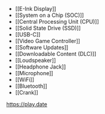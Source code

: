 - [[E-Ink Display]]
- [[System on a Chip (SOC)]]
- [[Central Processing Unit (CPU)]]
- [[Solid State Drive (SSD)]]
- [[USB-C]]
- [[Video Game Controller]]
- [[Software Updates]]
- [[Downloadable Content (DLC)]]
- [[Loudspeaker]]
- [[Headphone Jack]]
- [[Microphone]]
- [[WiFi]]
- [[Bluetooth]]
- [[Crank]]

https://play.date 